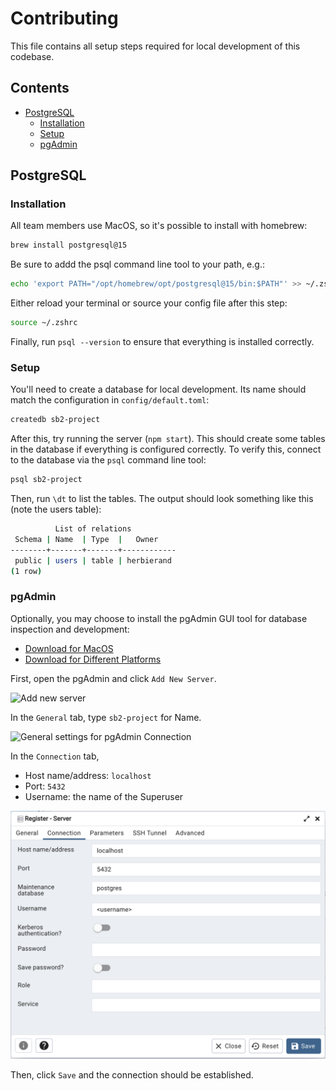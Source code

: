 # Contributing

This file contains all setup steps required for local development of this codebase.

## Contents

- [PostgreSQL](#postgresql)
    - [Installation](#installation)
    - [Setup](#setup)
    - [pgAdmin](#pgadmin)

## PostgreSQL 

### Installation

All team members use MacOS, so it's possible to install with homebrew:

```bash
brew install postgresql@15
```

Be sure to addd the psql command line tool to your path, e.g.:

```bash
echo 'export PATH="/opt/homebrew/opt/postgresql@15/bin:$PATH"' >> ~/.zshrc
```

Either reload your terminal or source your config file after this step:

```bash
source ~/.zshrc
```

Finally, run `psql --version` to ensure that everything is installed correctly.

### Setup

You'll need to create a database for local development. Its name should match the configuration in `config/default.toml`:

```bash
createdb sb2-project
```

After this, try running the server (`npm start`). This should create some tables in the database if everything is configured correctly. 
To verify this, connect to the database via the `psql` command line tool:

```bash
psql sb2-project
```

Then, run `\dt` to list the tables. The output should look something like this (note the users table):

```bash
          List of relations
 Schema | Name  | Type  |   Owner
--------+-------+-------+------------
 public | users | table | herbierand
(1 row)
```

### pgAdmin

Optionally, you may choose to install the pgAdmin GUI tool for database inspection and development:
- [Download for MacOS](https://www.pgadmin.org/download/pgadmin-4-macos/)
- [Download for Different Platforms](https://www.pgadmin.org/download/)

First, open the pgAdmin and click `Add New Server`.

![Add new server](images/pgAdmin_add_server.png)

In the `General` tab, type `sb2-project` for Name.

![General settings for pgAdmin Connection](images/pgAdmin_general.png)

In the `Connection` tab,
- Host name/address: `localhost`
- Port: `5432` 
- Username: the name of the Superuser

![Connection settings for pgAdmin Connection](images/pgAdmin_connection.png)

Then, click `Save` and the connection should be established.